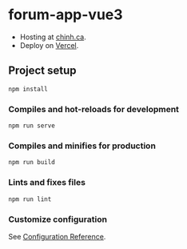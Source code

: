 # forum-app-vue3
- Hosting at [chinh.ca](https://forum.chinh.ca/).
- Deploy on [Vercel](https://vercel.com).

## Project setup
```
npm install
```

### Compiles and hot-reloads for development
```
npm run serve
```

### Compiles and minifies for production
```
npm run build
```

### Lints and fixes files
```
npm run lint
```

### Customize configuration
See [Configuration Reference](https://cli.vuejs.org/config/).
